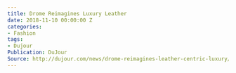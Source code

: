 ```yaml
---
title: Drome Reimagines Luxury Leather
date: 2018-11-10 00:00:00 Z
categories:
- Fashion
tags:
- Dujour
Publication: DuJour
Source: http://dujour.com/news/drome-reimagines-leather-centric-luxury/
---
```


